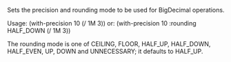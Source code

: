   Sets the precision and rounding mode to be used for BigDecimal operations.

  Usage: (with-precision 10 (/ 1M 3))
  or:    (with-precision 10 :rounding HALF_DOWN (/ 1M 3))

  The rounding mode is one of CEILING, FLOOR, HALF_UP, HALF_DOWN,
  HALF_EVEN, UP, DOWN and UNNECESSARY; it defaults to HALF_UP.